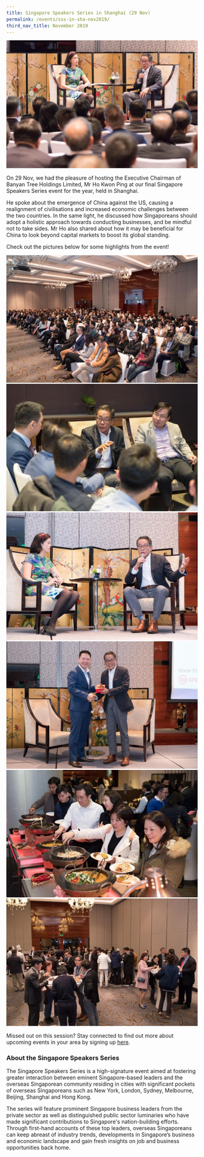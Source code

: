 ```yaml
---
title: Singapore Speakers Series in Shanghai (29 Nov)
permalink: /events/sss-in-sha-nov2019/
third_nav_title: November 2019
---
```


![Image](/images/events/SSS/2019-shanghai/shanghai1.jpeg)

On 29 Nov, we had the pleasure of hosting the Executive Chairman of Banyan Tree Holdings Limited, Mr Ho Kwon Ping at our final Singapore Speakers Series event for the year, held in Shanghai.

He spoke about the emergence of China against the US, causing a realignment of civilisations and increased economic challenges between the two countries. In the same light, he discussed how Singaporeans should adopt a holistic approach towards conducting businesses, and be mindful not to take sides. Mr Ho also shared about how it may be beneficial for China to look beyond capital markets to boost its global standing. 

Check out the pictures below for some highlights from the event!

![Image](/images/events/SSS/2019-shanghai/shanghai2.jpeg)
![Image](/images/events/SSS/2019-shanghai/shanghai3.jpeg)
![Image](/images/events/SSS/2019-shanghai/shanghai4.jpeg)
![Image](/images/events/SSS/2019-shanghai/shanghai5.jpeg)
![Image](/images/events/SSS/2019-shanghai/shanghai6.jpeg)
![Image](/images/events/SSS/2019-shanghai/shanghai7.jpeg)

Missed out on this session? Stay connected to find out more about upcoming events in your area by signing up [here](https://go.gov.sg/sgnsignup). 


### About the Singapore Speakers Series

The Singapore Speakers Series is a high-signature event aimed at fostering greater interaction between eminent Singapore-based leaders and the overseas Singaporean community residing in cities with significant pockets of overseas Singaporeans such as New York, London, Sydney, Melbourne, Beijing, Shanghai and Hong Kong.

The series will feature prominent Singapore business leaders from the private sector as well as distinguished public sector luminaries who have made significant contributions to Singapore's nation-building efforts. Through first-hand accounts of these top leaders, overseas Singaporeans can keep abreast of industry trends, developments in Singapore’s business and economic landscape and gain fresh insights on job and business opportunities back home.
